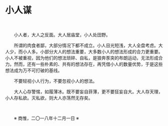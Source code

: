 # 小人谋

&emsp;&emsp;

&emsp;&emsp;小人者，大人之反面。大人居庙堂，小人处田野。

&emsp;&emsp;所谓的肉食者鄙，大部分情况下都不成立。小人目光短浅，大人全盘考虑。大人少，而小人多。小部分大人的想法重要，大多数小人的想法形成的合力更重要。小人不被重视，因为他们的想法琐碎、自私，是狼奔豕突的布朗运动，无法形成合力。然而，还有一些朴素的、共有的想法存在，再凭借小人的数量优势，于是这些想法成为万不可打破的基线。

&emsp;&emsp;不要轻视小人行为，不要忽视小人的想法。

&emsp;&emsp;大人心存警惕，如履薄冰。既不要妄自菲薄，更不要狂妄自大。大人存天理，小人存私欲。灭私欲，则大人亦荡然无存矣。

&emsp;&emsp;

&emsp;&emsp;※ 商惟，二〇一八年十二月一日 ※